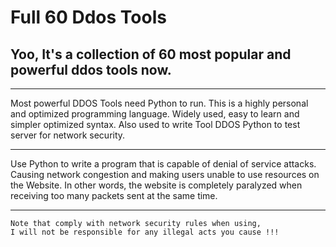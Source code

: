 # Full 60 Ddos Tools

## Yoo, It's a collection of 60 most popular and powerful ddos tools now.

---

Most powerful DDOS Tools need Python to run. This is a highly personal and optimized programming language. Widely used, easy to learn and simpler optimized syntax. Also used to write Tool DDOS Python to test server for network security.

---

Use Python to write a program that is capable of denial of service attacks. Causing network congestion and making users unable to use resources on the Website. In other words, the website is completely paralyzed when receiving too many packets sent at the same time.

---

```
Note that comply with network security rules when using, 
I will not be responsible for any illegal acts you cause !!!
```
